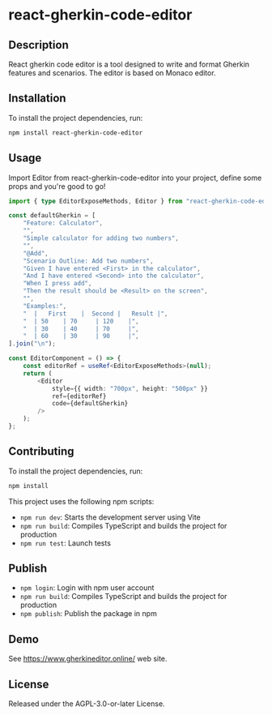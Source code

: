 # react-gherkin-code-editor

## Description

React gherkin code editor is a tool designed to write and format Gherkin features and scenarios.
The editor is based on Monaco editor.

## Installation

To install the project dependencies, run:

```bash
npm install react-gherkin-code-editor
```

## Usage
Import Editor from react-gherkin-code-editor into your project, define some props and you're good to go!

```typescript
import { type EditorExposeMethods, Editor } from "react-gherkin-code-editor";

const defaultGherkin = [
	"Feature: Calculator",
	"",
	"Simple calculator for adding two numbers",
	"",
	"@Add",
	"Scenario Outline: Add two numbers",
	"Given I have entered <First> in the calculator",
	"And I have entered <Second> into the calculator",
	"When I press add",
	"Then the result should be <Result> on the screen",
	"",
	"Examples:",
	"  |   First    |  Second |   Result |",
	"  | 50    | 70     | 120    |",
	"  | 30    | 40     | 70     |",
	"  | 60    | 30     | 90     |",
].join("\n");

const EditorComponent = () => {
	const editorRef = useRef<EditorExposeMethods>(null);
	return (
        <Editor
            style={{ width: "700px", height: "500px" }}
            ref={editorRef}
            code={defaultGherkin}
        />
	);
};
```

## Contributing

To install the project dependencies, run:

```bash
npm install
```

This project uses the following npm scripts:

- `npm run dev`: Starts the development server using Vite
- `npm run build`: Compiles TypeScript and builds the project for production
- `npm run test`: Launch tests

## Publish
- `npm login`: Login with npm user account
- `npm run build`: Compiles TypeScript and builds the project for production
- `npm publish`: Publish the package in npm

## Demo
See https://www.gherkineditor.online/ web site.

## License
Released under the AGPL-3.0-or-later License.